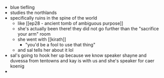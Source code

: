 - blue tiefling
- studies the northlands
- specifically ruins in the spine of the world
	- like [[ep28 - ancient tomb of ambiguous purpose]]
	- she's actually been there! they did not go further than the "sacrifice your arm" room
	- she went with [[kirath]]
		- "you'd be a fool to use that thing"
	- and sal tells her about it lol
- sal's going to hook her up because we know speaker shayne and duvessa from tentowns and kay is with us and she's speaker for caer koenig
- 